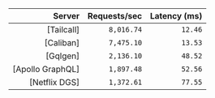<!-- PERFORMANCE_RESULTS_START -->

| Server | Requests/sec | Latency (ms) |
|--------:|--------------:|--------------:|
| [Tailcall] | `8,016.74` | `12.46` |
| [Caliban] | `7,475.10` | `13.53` |
| [Gqlgen] | `2,136.10` | `48.52` |
| [Apollo GraphQL] | `1,897.48` | `52.56` |
| [Netflix DGS] | `1,372.61` | `77.55` |

<!-- PERFORMANCE_RESULTS_END -->
